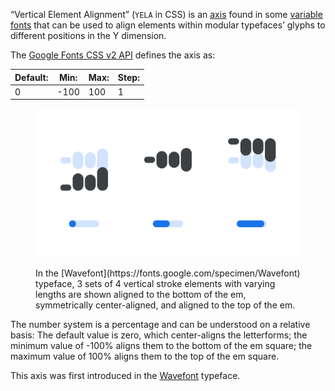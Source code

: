 
“Vertical Element Alignment” (`YELA` in CSS) is an [axis](/glossary/axis_in_variable_fonts) found in some [variable fonts](/glossary/variable_fonts) that can be used to align elements within modular typefaces’ glyphs to different positions in the Y dimension.

The [Google Fonts CSS v2 API](https://developers.google.com/fonts/docs/css2) defines the axis as:

| Default: | Min: | Max: | Step: |
| --- | --- | --- | --- |
| 0 | -100 | 100 | 1 |

<figure>

![An image showing two type specimens, each with an axis slider underneath. The specimen on the left shows the effects of the axis’ lowest value. The specimen on the right shows the effects of the axis’ highest value.](images/thumbnail.svg)

<figcaption>In the [Wavefont](https://fonts.google.com/specimen/Wavefont) typeface, 3 sets of 4 vertical stroke elements with varying lengths are shown aligned to the bottom of the em, symmetrically center-aligned, and aligned to the top of the em.</figcaption>
</figure>

The number system is a percentage and can be understood on a relative basis: The default value is zero, which center-aligns the letterforms; the minimum value of -100% aligns them to the bottom of the em square; the maximum value of 100% aligns them to the top of the em square. 

This axis was first introduced in the [Wavefont](https://fonts.google.com/specimen/Wavefont) typeface.